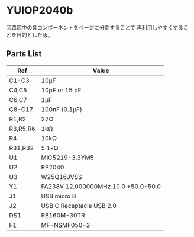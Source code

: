 # YUIOP2040b

回路図中の各コンポーネントをページに分割することで
再利用しやすくすることを目的とした版。

## Parts List

Ref	|Value
--------|--------------
C1-C3   | 10μF
C4,C5   | 10pF or 15 pF
C6,C7   | 1μF
C8-C17  | 100nF (0.1μF)
R1,R2   | 27Ω
R3,R5,R6| 1kΩ
R4      | 10kΩ
R31,R32 | 5.1kΩ
U1      | MIC5219-3.3YM5
U2      | RP2040
U3      | W25Q16JVSS
Y1      | FA238V 12.000000MHz 10.0 +50.0-50.0
J1      | USB micro B
J2      | USB C Receptacle USB 2.0
DS1     | RB160M-30TR
F1      | MF-NSMF050-2
